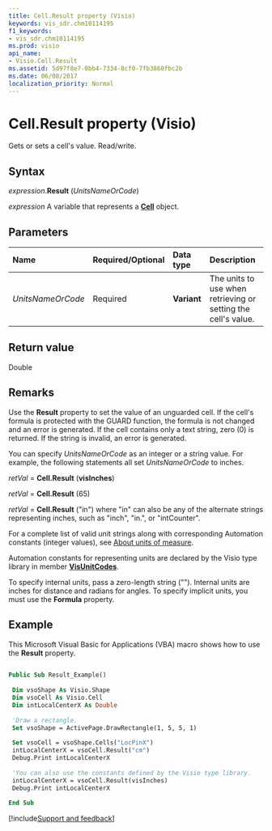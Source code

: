 ```yaml
---
title: Cell.Result property (Visio)
keywords: vis_sdr.chm10114195
f1_keywords:
- vis_sdr.chm10114195
ms.prod: visio
api_name:
- Visio.Cell.Result
ms.assetid: 5d97f8e7-0bb4-7334-8cf0-7fb3860fbc2b
ms.date: 06/08/2017
localization_priority: Normal
---
```



# Cell.Result property (Visio)

Gets or sets a cell's value. Read/write.


## Syntax

_expression_.**Result** (_UnitsNameOrCode_)

_expression_ A variable that represents a **[Cell](Visio.Cell.md)** object.


## Parameters

|Name|Required/Optional|Data type|Description|
|:-----|:-----|:-----|:-----|
| _UnitsNameOrCode_|Required| **Variant**|The units to use when retrieving or setting the cell's value.|

## Return value

Double


## Remarks

Use the  **Result** property to set the value of an unguarded cell. If the cell's formula is protected with the GUARD function, the formula is not changed and an error is generated. If the cell contains only a text string, zero (0) is returned. If the string is invalid, an error is generated.

You can specify  _UnitsNameOrCode_ as an integer or a string value. For example, the following statements all set _UnitsNameOrCode_ to inches.

 _retVal_ = **Cell.Result** (**visInches**)

 _retVal_ = **Cell.Result** (65)

 _retVal_ = **Cell.Result** ("in") where "in" can also be any of the alternate strings representing inches, such as "inch", "in.", or "intCounter".

For a complete list of valid unit strings along with corresponding Automation constants (integer values), see [About units of measure](../visio/Concepts/about-units-of-measure-visio.md).

Automation constants for representing units are declared by the Visio type library in member  **[VisUnitCodes](Visio.visunitcodes.md)**.

To specify internal units, pass a zero-length string (""). Internal units are inches for distance and radians for angles. To specify implicit units, you must use the  **Formula** property.


## Example

This Microsoft Visual Basic for Applications (VBA) macro shows how to use the  **Result** property.


```vb
 
Public Sub Result_Example() 
 
 Dim vsoShape As Visio.Shape 
 Dim vsoCell As Visio.Cell 
 Dim intLocalCenterX As Double 
 
 'Draw a rectangle. 
 Set vsoShape = ActivePage.DrawRectangle(1, 5, 5, 1) 
 
 Set vsoCell = vsoShape.Cells("LocPinX") 
 intLocalCenterX = vsoCell.Result("cm") 
 Debug.Print intLocalCenterX 
 
 'You can also use the constants defined by the Visio type library. 
 intLocalCenterX = vsoCell.Result(visInches) 
 Debug.Print intLocalCenterX 
 
End Sub
```

[!include[Support and feedback](~/includes/feedback-boilerplate.md)]